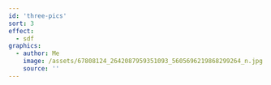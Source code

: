 ```yaml
---
id: 'three-pics'
sort: 3
effect:
  - sdf
graphics:
  - author: Me
    image: /assets/67808124_2642087959351093_5605696219868299264_n.jpg
    source: ''
---
```

